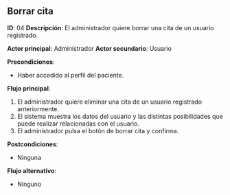 ## Borrar cita
**ID**: 04
**Descripción**: El administrador quiere borrar una cita de un usuario registrado.

**Actor principal**: Administrador
**Actor secundario**: Usuario

**Precondiciones**:
* Haber accedido al perfil del paciente.

**Flujo principal**:
1. El administrador quiere eliminar una cita de un usuario registrado anteriormente.
1. El sistema muestra los datos del usuario y las distintas posibilidades que puede realizar relacionadas con el usuario.
1. El administrador pulsa el botón de borrar cita y confirma.

**Postcondiciones**: 
* Ninguna

**Flujo alternativo**:
* Ninguno

